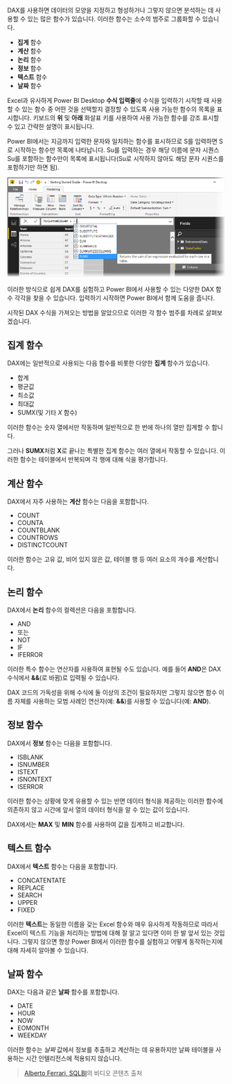 DAX를 사용하면 데이터의 모양을 지정하고 형성하거나 그렇지 않으면 분석하는 데 사용할 수 있는 많은 함수가 있습니다. 이러한 함수는 소수의 범주로 그룹화할 수 있습니다.

* **집계** 함수
* **계산** 함수
* **논리** 함수
* **정보** 함수
* **텍스트** 함수
* **날짜** 함수

Excel과 유사하게 Power BI Desktop **수식 입력줄**에 수식을 입력하기 시작할 때 사용할 수 있는 함수 중 어떤 것을 선택할지 결정할 수 있도록 사용 가능한 함수의 목록을 표시합니다. 키보드의 **위** 및 **아래** 화살표 키를 사용하여 사용 가능한 함수를 강조 표시할 수 있고 간략한 설명이 표시됩니다.

Power BI에서는 지금까지 입력한 문자와 일치하는 함수를 표시하므로 S를 입력하면 S로 시작하는 함수만 목록에 나타납니다. Su를 입력하는 경우 해당 이름에 문자 시퀀스 Su를 포함하는 함수만이 목록에 표시됩니다(Su로 시작하지 않아도 해당 문자 시퀀스를 포함하기만 하면 됨).

![](media/7-3-dax-functions/dax-functions_1.png)

이러한 방식으로 쉽게 DAX를 실험하고 Power BI에서 사용할 수 있는 다양한 DAX 함수 각각을 찾을 수 있습니다. 입력하기 시작하면 Power BI에서 함께 도움을 줍니다.

시작된 DAX 수식을 가져오는 방법을 알았으므로 이러한 각 함수 범주를 차례로 살펴보겠습니다.

## <a name="aggregation-functions"></a>집계 함수
DAX에는 일반적으로 사용되는 다음 함수를 비롯한 다양한 **집계** 함수가 있습니다.

* 합계
* 평균값
* 최소값
* 최대값
* SUMX(및 기타 *X* 함수)

이러한 함수는 숫자 열에서만 작동하며 일반적으로 한 번에 하나의 열만 집계할 수 합니다.

그러나 **SUMX**처럼 **X**로 끝나는 특별한 집계 함수는 여러 열에서 작동할 수 있습니다. 이러한 함수는 테이블에서 반복되며 각 행에 대해 식을 평가합니다.

## <a name="counting-functions"></a>계산 함수
DAX에서 자주 사용하는 **계산** 함수는 다음을 포함합니다.

* COUNT
* COUNTA
* COUNTBLANK
* COUNTROWS
* DISTINCTCOUNT

이러한 함수는 고유 값, 비어 있지 않은 값, 테이블 행 등 여러 요소의 개수를 계산합니다.

## <a name="logical-functions"></a>논리 함수
DAX에서 **논리** 함수의 컬렉션은 다음을 포함합니다.

* AND
* 또는
* NOT
* IF
* IFERROR

이러한 특수 함수는 연산자를 사용하여 표현될 수도 있습니다. 예를 들어 **AND**은 DAX 수식에서 **&&**(로 바뀜)로 입력될 수 있습니다.

DAX 코드의 가독성을 위해 수식에 둘 이상의 조건이 필요하지만 그렇지 않으면 함수 이름 자체를 사용하는 모범 사례인 연산자(예: **&&**)를 사용할 수 있습니다(예: **AND**).

## <a name="information-functions"></a>정보 함수
DAX에서 **정보** 함수는 다음을 포함합니다.

* ISBLANK
* ISNUMBER
* ISTEXT
* ISNONTEXT
* ISERROR

이러한 함수는 상황에 맞게 유용할 수 있는 반면 데이터 형식을 제공하는 이러한 함수에 의존하지 않고 시간에 앞서 열의 데이터 형식을 알 수 있는 값이 있습니다.

DAX에서는 **MAX** 및 **MIN** 함수를 사용하여 값을 집계하고 비교합니다.

## <a name="text-functions"></a>텍스트 함수
DAX에서 **텍스트** 함수는 다음을 포함합니다.

* CONCATENTATE
* REPLACE
* SEARCH
* UPPER
* FIXED

이러한 **텍스트**는 동일한 이름을 갖는 Excel 함수와 매우 유사하게 작동하므로 따라서 Excel이 텍스트 기능을 처리하는 방법에 대해 잘 알고 있다면 이미 한 발 앞서 있는 것입니다. 그렇지 않으면 항상 Power BI에서 이러한 함수를 실험하고 어떻게 동작하는지에 대해 자세히 알아볼 수 있습니다.

## <a name="date-functions"></a>날짜 함수
DAX는 다음과 같은 **날짜** 함수를 포함합니다.

* DATE
* HOUR
* NOW
* EOMONTH
* WEEKDAY

이러한 함수는 *날짜* 값에서 정보를 추출하고 계산하는 데 유용하지만 날짜 테이블을 사용하는 시간 인텔리전스에 적용되지 않습니다.

> [Alberto Ferrari, SQLBI](http://www.sqlbi.com/learning-dax/?utm_source=powerbi&utm_medium=marketing&utm_campaign=after-summit)의 비디오 콘텐츠 출처
> 
> 

